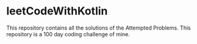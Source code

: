 # leetCodeWithKotlin
This repository contains all the solutions of the Attempted Problems. This repository is a 100 day coding challenge of mine.
